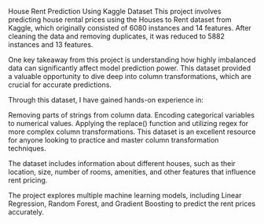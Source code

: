 House Rent Prediction Using Kaggle Dataset This project involves predicting house rental prices using the Houses to Rent dataset from Kaggle, which originally consisted of 6080 instances and 14 features. After cleaning the data and removing duplicates, it was reduced to 5882 instances and 13 features.

One key takeaway from this project is understanding how highly imbalanced data can significantly affect model prediction power. This dataset provided a valuable opportunity to dive deep into column transformations, which are crucial for accurate predictions.

Through this dataset, I have gained hands-on experience in:

Removing parts of strings from column data. Encoding categorical variables to numerical values. Applying the replace() function and utilizing regex for more complex column transformations. This dataset is an excellent resource for anyone looking to practice and master column transformation techniques.

The dataset includes information about different houses, such as their location, size, number of rooms, amenities, and other features that influence rent pricing. 

The project explores multiple machine learning models, including Linear Regression, Random Forest, and Gradient Boosting to predict the rent prices accurately.
